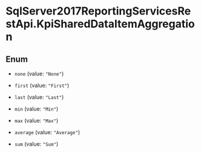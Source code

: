 # SqlServer2017ReportingServicesRestApi.KpiSharedDataItemAggregation

## Enum


* `none` (value: `"None"`)

* `first` (value: `"First"`)

* `last` (value: `"Last"`)

* `min` (value: `"Min"`)

* `max` (value: `"Max"`)

* `average` (value: `"Average"`)

* `sum` (value: `"Sum"`)


